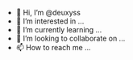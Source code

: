- 👋 Hi, I’m @deuxyss
- 👀 I’m interested in ...
- 🌱 I’m currently learning ...
- 💞️ I’m looking to collaborate on ...
- 📫 How to reach me ...

<!---
deuxss/deuxss is a ✨ special ✨ repository because its `README.md` (this file) appears on your GitHub profile.
You can click the Preview link to take a look at your changes.
--->
